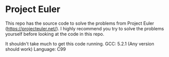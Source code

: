 # Project Euler
This repo has the source code to solve the problems from Project Euler (https://projecteuler.net/).
I highly recommend you try to solve the problems yourself before looking at the code in this repo.

It shouldn't take much to get this code running.
GCC: 5.2.1 (Any version should work)
Language: C99
